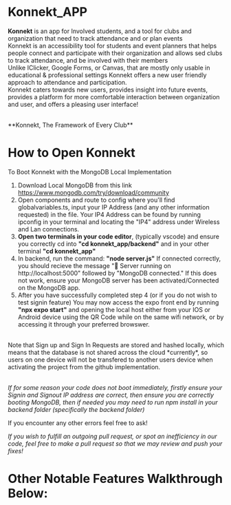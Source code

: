 # Konnekt_APP

**Konnekt** is an app for Involved students, and a tool for clubs and organization that need to track attendance and or plan events <br />
Konnekt is an accessibility tool for students and event planners that helps people connect and participate with their organization and allows sed clubs to track attendance, and be involved with their members <br />
Unlike IClicker, Google Forms, or Canvas, that are mostly only usable in educational & professional settings Konnekt offers a new user friendly approach to attendance and participation.  <br />
Konnekt caters towards new users, provides insight into future events, provides a platform for more comfortable interaction between organization and user, and offers a pleasing user interface! <br />

<br />
**Konnekt, The Framework of Every Club**
<br />

# How to Open Konnekt 

To Boot Konnekt with the MongoDB Local Implementation<br />
1) Download Local MongoDB from this link https://www.mongodb.com/try/download/community <br />
2) Open components and route to config where you'll find globalvariables.ts, input your IP Address (and any other information requested) in the file. Your IP4 Address can be found by running ipconfig in your terminal and locating the "IP4" address under Wireless and Lan connections. <br />
3) **Open two terminals in your code editor**, (typically vscode) and ensure you correctly cd into **"cd konnekt_app/backend"** and in your other terminal **"cd konnekt_app"** <br />
4) In backend, run the command: **"node server.js"** If connected correctly, you should recieve the message "🚀 Server running on http://localhost:5000" followed by "MongoDB connected." If this does not work, ensure your MongoDB server has been activated/Connected on the MongoDB app. <br />
5) After you have successfully completed step 4 (or if you do not wish to test signin feature) You may now access the expo front end by running **"npx expo start"** and opening the local host either from your IOS or Android device using the QR Code while on the same wifi network, or by accessing it through your preferred browswer.<br />

<br />
Note that Sign up and Sign In Requests are stored and hashed locally, which means that the database is not shared across the cloud *currently*, so users on one device will not be transfered to another users device when activating the project from the github implementation. <br />
<br />


*If for some reason your code does not boot immediately, firstly ensure your Signin and Signout IP address are correct, then ensure you are correctly booting MongoDB, then if needed you may need to run npm install in your backend folder (specifically the backend folder)* <br />

If you encounter any other errors feel free to ask!<br />

*If you wish to fulfill an outgoing pull request, or spot an inefficiency in our code, feel free to make a pull request so that we may review and push your fixes!* <br />

# Other Notable Features Walkthrough Below: <br />


